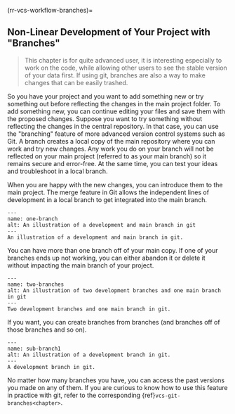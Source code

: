 (rr-vcs-workflow-branches)=
## Non-Linear Development of Your Project with "Branches"

>This chapter is for quite advanced user, it is interesting especially to work on the code, while allowing other users to see the stable version  of your data first.
> If using git, branches are also a way to make changes that can be easily trashed.

So you have your project and you want to add something new or try something out before reflecting the changes in the main project folder.
To add something new, you can continue editing your files and save them with the proposed changes.
Suppose you want to try something without reflecting the changes in the central repository.
In that case, you can use the "branching" feature of more advanced version control systems such as Git.
A branch creates a local copy of the main repository where you can work and try new changes.
Any work you do on your branch will not be reflected on your main project (referred to as your main branch) so it remains secure and error-free.
At the same time, you can test your ideas and troubleshoot in a local branch.

When you are happy with the new changes, you can introduce them to the main project.
The merge feature in Git allows the independent lines of development in a local branch to get integrated into the main branch.

```{figure} ../../figures/one-branch.png
---
name: one-branch
alt: An illustration of a development and main branch in git
---
An illustration of a development and main branch in git.
```

You can have more than one branch off of your main copy.
If one of your branches ends up not working, you can either abandon it or delete it without impacting the main branch of your project.

```{figure} ../../figures/two-branches.png
---
name: two-branches
alt: An illustration of two development branches and one main branch in git
---
Two development branches and one main branch in git.
```

If you want, you can create branches from branches (and branches off of those branches and so on).

```{figure} ../../figures/sub-branch.png
---
name: sub-branch1
alt: An illustration of a development branch in git.
---
A development branch in git.
```

No matter how many branches you have, you can access the past versions you made on any of them.
If you are curious to know how to use this feature in practice with git,
refer to the corresponding {ref}`vcs-git-branches<chapter>`.
